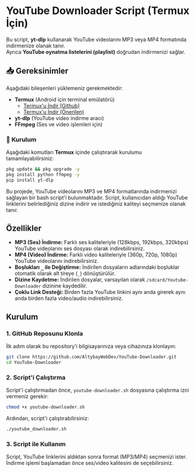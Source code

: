 # YouTube Downloader Script (Termux İçin)

Bu script, **yt-dlp** kullanarak YouTube videolarını MP3 veya MP4 formatında indirmenize olanak tanır.  
Ayrıca **YouTube oynatma listelerini (playlist)** doğrudan indirmenizi sağlar.

## 📥 Gereksinimler

Aşağıdaki bileşenleri yüklemeniz gerekmektedir:

- **Termux** (Android için terminal emülatörü)  
  - [Termux'u İndir (Github)](https://github.com/termux/termux-app/releases)  
  - [Termux'u İndir (Önerilen)](https://github.com/termux/termux-app)
- **yt-dlp** (YouTube video indirme aracı)  
- **FFmpeg** (Ses ve video işlemleri için)

### 🚀 **Kurulum**
Aşağıdaki komutları **Termux** içinde çalıştırarak kurulumu tamamlayabilirsiniz:

```bash
pkg update && pkg upgrade -y
pkg install python ffmpeg -y
pip install yt-dlp
```

Bu projede, YouTube videolarını MP3 ve MP4 formatlarında indirmenizi sağlayan bir bash script'i bulunmaktadır. Script, kullanıcıdan aldığı YouTube linklerini belirlediğiniz dizine indirir ve istediğiniz kaliteyi seçmenize olanak tanır.

## Özellikler

- **MP3 (Ses) İndirme:** Farklı ses kaliteleriyle (128kbps, 192kbps, 320kbps) YouTube videolarını ses dosyası olarak indirebilirsiniz.
- **MP4 (Video) İndirme:** Farklı video kaliteleriyle (360p, 720p, 1080p) YouTube videolarını indirebilirsiniz.
- **Boşlukları `_` ile Değiştirme:** İndirilen dosyaların adlarındaki boşluklar otomatik olarak alt tireye (`_`) dönüştürülür.
- **Dizine Kaydetme:** İndirilen dosyalar, varsayılan olarak `/sdcard/Youtube-Downloader` dizinine kaydedilir.
- **Çoklu Link Desteği:** Birden fazla YouTube linkini aynı anda girerek aynı anda birden fazla video/audio indirebilirsiniz.

## Kurulum

### 1. GitHub Reposunu Klonla

İlk adım olarak bu repository'i bilgisayarınıza veya cihazınıza klonlayın:

```bash
git clone https://github.com/AltybayWebDev/YouTube-Downloader.git
cd YouTube-Downloader
```
### 2. Script'i Çalıştırma
Script'i çalıştırmadan önce, `youtube-downloader.sh` dosyasına çalıştırma izni vermeniz gerekir:
```bash
chmod +x youtube-downloader.sh
```
Ardından, script'i çalıştırabilirsiniz:
```bash
./youtube_downloader.sh
```
### 3. Script ile Kullanım
Script, YouTube linklerini aldıktan sonra format (MP3/MP4) seçmenizi ister. İndirme işlemi başlamadan önce ses/video kalitesini de seçebilirsiniz.
